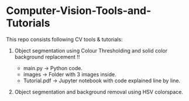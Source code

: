 # Computer-Vision-Tools-and-Tutorials
This repo consists following CV tools & tutorials:

1. Object segmentation using Colour Thresholding and solid color background replacement !!
   * main.py -> Python code.
   * images -> Folder with 3 images inside.
   * Tutorial.pdf -> Jupyter notebook with code explained line by line.

2. Object segmentation and background removal using HSV colorspace.

